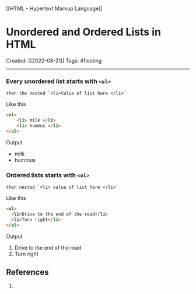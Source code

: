 [[HTML - Hypertext Markup Language]]

# Unordered and Ordered Lists in HTML
Created:  [[2022-08-21]]
Tags: #fleeting 

---
### Every unordered list starts with `<ul>`
    then the nested `<li>Value of list here </li>`

Like this
```HTML
<ul>
    <li> milk </li>
    <li> hummus </li>
</ul>
```
Output
- milk
- hummus

### Ordered lists starts with `<ol>`
    then nested `<li> value of list here </li>`

Like this
```HTML
<ol>
  <li>Drive to the end of the road</li>
  <li>Turn right</li>
</ol>
```
Output
1. Drive to the end of the road
2. Turn right













## References
1. 